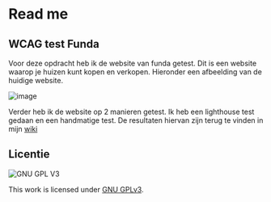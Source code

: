 # Read me

## WCAG test Funda

Voor deze opdracht heb ik de website van funda getest. Dit is een website waarop je huizen kunt kopen en verkopen. Hieronder een afbeelding van de huidige website.

![image](https://user-images.githubusercontent.com/112861166/200784922-a78577a6-1231-458e-a30d-c8166f61bb55.png)

Verder heb ik de website op 2 manieren getest. Ik heb een lighthouse test gedaan en een handmatige test. De resultaten hiervan zijn terug te vinden in mijn [wiki](https://github.com/Demivdm/all-human-wcag-audit/wiki)

## Licentie

![GNU GPL V3](https://www.gnu.org/graphics/gplv3-127x51.png)

This work is licensed under [GNU GPLv3](./LICENSE).
